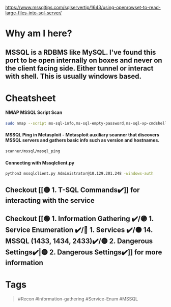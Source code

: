 https://www.mssqltips.com/sqlservertip/1643/using-openrowset-to-read-large-files-into-sql-server/
# Why am I here?
## MSSQL is a RDBMS like MySQL. I've found this port to be open internally on boxes and never on the client facing side. Either tunnel or interact with shell. This is usually windows based.
# Cheatsheet
#### NMAP MSSQL Script Scan
```bash
sudo nmap --script ms-sql-info,ms-sql-empty-password,ms-sql-xp-cmdshell,ms-sql-config,ms-sql-ntlm-info,ms-sql-tables,ms-sql-hasdbaccess,ms-sql-dac,ms-sql-dump-hashes --script-args mssql.instance-port=1433,mssql.username=sa,mssql.password=,mssql.instance-name=MSSQLSERVER -sV -p 1433 10.129.201.248
```
#### MSSQL Ping in Metasploit - Metasploit auxiliary scanner that discovers MSSQL servers and gathers basic info such as version and hostnames.
```bash
scanner/mssql/mssql_ping
```
#### Connecting with Mssqlclient.py
```bash
python3 mssqlclient.py Administrator@10.129.201.248 -windows-auth
```
## Checkout [[🟡 1. T-SQL Commands✔️]] for interacting with the service
## Checkout [[🟢 1. Information Gathering ✔️/🟣 1. Service Enumeration ✔️/🔵 1. Services ✔️/🟠 14. MSSQL (1433, 1434, 2433)✔️/🟡 2. Dangerous Settings✔️|🟡 2. Dangerous Settings✔️]] for more information
# Tags

> #Recon #Information-gathering #Service-Enum #MSSQL
